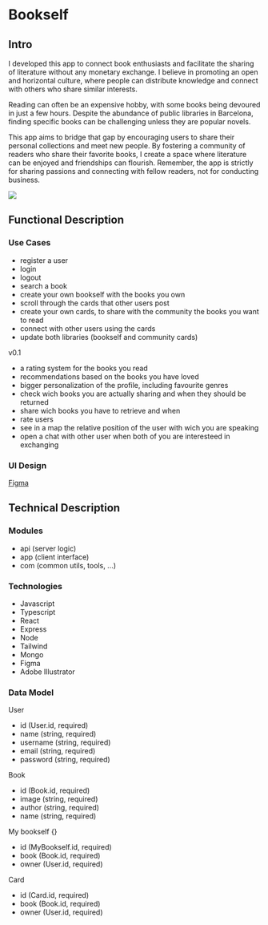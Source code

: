 # Bookself

## Intro

I developed this app to connect book enthusiasts and facilitate the sharing of literature without any monetary exchange. I believe in promoting an open and horizontal culture, where people can distribute knowledge and connect with others who share similar interests.

Reading can often be an expensive hobby, with some books being devoured in just a few hours. Despite the abundance of public libraries in Barcelona, finding specific books can be challenging unless they are popular novels.

This app aims to bridge that gap by encouraging users to share their personal collections and meet new people. By fostering a community of readers who share their favorite books, I create a space where literature can be enjoyed and friendships can flourish. Remember, the app is strictly for sharing passions and connecting with fellow readers, not for conducting business.

![](https://media.giphy.com/media/v1.Y2lkPTc5MGI3NjExbHV6ZTFvYWhkb2loZjhidXZ4ejRzeWR2em5weWlsYmk3OW4xNWNuaCZlcD12MV9naWZzX3NlYXJjaCZjdD1n/5SMSlLBkJk2eA/giphy.gif)

## Functional Description

### Use Cases

- register a user
- login
- logout
- search a book
- create your own bookself with the books you own
- scroll through the cards that other users post
- create your own cards, to share with the community the books you want to read
- connect with other users using the cards
- update both libraries (bookself and community cards)

v0.1

- a rating system for the books you read
- recommendations based on the books you have loved
- bigger personalization of the profile, including favourite genres
- check wich books you are actually sharing and when they should be returned
- share wich books you have to retrieve and when
- rate users
- see in a map the relative position of the user with wich you are speaking
- open a chat with other user when both of you are interesteed in exchanging

### UI Design

[Figma]()

## Technical Description

### Modules

- api (server logic)
- app (client interface)
- com (common utils, tools, ...)

### Technologies 

- Javascript
- Typescript
- React
- Express
- Node
- Tailwind
- Mongo
- Figma
- Adobe Illustrator

### Data Model

User
- id (User.id, required)
- name (string, required)
- username (string, required)
- email (string, required)
- password (string, required)

Book
- id (Book.id, required)
- image (string, required)
- author (string, required)
- name (string, required)

My bookself {}
- id (MyBookself.id, required)
- book (Book.id, required)
- owner (User.id, required)

Card 
- id (Card.id, required)
- book (Book.id, required)
- owner (User.id, required)

